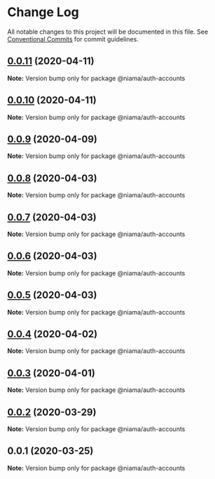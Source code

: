 # Change Log

All notable changes to this project will be documented in this file.
See [Conventional Commits](https://conventionalcommits.org) for commit guidelines.

## [0.0.11](https://github.com/niama-strategies/niama/compare/@niama/auth-accounts@0.0.10...@niama/auth-accounts@0.0.11) (2020-04-11)

**Note:** Version bump only for package @niama/auth-accounts





## [0.0.10](https://github.com/niama-strategies/niama/compare/@niama/auth-accounts@0.0.9...@niama/auth-accounts@0.0.10) (2020-04-11)

**Note:** Version bump only for package @niama/auth-accounts





## [0.0.9](https://github.com/niama-strategies/niama/compare/@niama/auth-accounts@0.0.8...@niama/auth-accounts@0.0.9) (2020-04-09)

**Note:** Version bump only for package @niama/auth-accounts





## [0.0.8](https://github.com/niama-strategies/niama/compare/@niama/auth-accounts@0.0.7...@niama/auth-accounts@0.0.8) (2020-04-03)

**Note:** Version bump only for package @niama/auth-accounts





## [0.0.7](https://github.com/niama-strategies/niama/compare/@niama/auth-accounts@0.0.6...@niama/auth-accounts@0.0.7) (2020-04-03)

**Note:** Version bump only for package @niama/auth-accounts





## [0.0.6](https://github.com/niama-strategies/niama/compare/@niama/auth-accounts@0.0.5...@niama/auth-accounts@0.0.6) (2020-04-03)

**Note:** Version bump only for package @niama/auth-accounts





## [0.0.5](https://github.com/niama-strategies/niama/compare/@niama/auth-accounts@0.0.4...@niama/auth-accounts@0.0.5) (2020-04-03)

**Note:** Version bump only for package @niama/auth-accounts





## [0.0.4](https://github.com/niama-strategies/niama/compare/@niama/auth-accounts@0.0.3...@niama/auth-accounts@0.0.4) (2020-04-02)

**Note:** Version bump only for package @niama/auth-accounts





## [0.0.3](https://github.com/niama-strategies/niama/compare/@niama/auth-accounts@0.0.2...@niama/auth-accounts@0.0.3) (2020-04-01)

**Note:** Version bump only for package @niama/auth-accounts





## [0.0.2](https://github.com/niama-strategies/niama/compare/@niama/auth-accounts@0.0.1...@niama/auth-accounts@0.0.2) (2020-03-29)

**Note:** Version bump only for package @niama/auth-accounts





## 0.0.1 (2020-03-25)

**Note:** Version bump only for package @niama/auth-accounts
